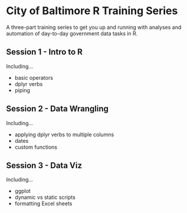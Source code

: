 # City of Baltimore R Training Series

A three-part training series to get you up and running with analyses and automation of day-to-day government data tasks in R. 

## Session 1 - Intro to R
Including...

* basic operators
* dplyr verbs
* piping

## Session 2 - Data Wrangling
Including...

* applying dplyr verbs to multiple columns
* dates
* custom functions

## Session 3 - Data Viz
Including...

* ggplot
* dynamic vs static scripts
* formatting Excel sheets